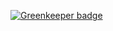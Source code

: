 

[![Greenkeeper badge](https://badges.greenkeeper.io/maple3142/osuplayer.svg)](https://greenkeeper.io/)